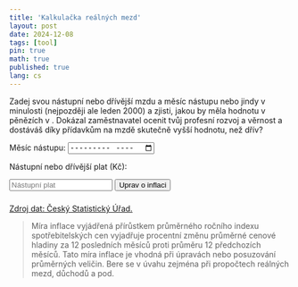 ```yaml
---
title: 'Kalkulačka reálných mezd'
layout: post
date: 2024-12-08
tags: [tool]
pin: true
math: true
published: true
lang: cs
---
```



  <p>Zadej svou nástupní nebo dřívější mzdu a měsíc nástupu nebo jindy v minulosti (nejpozději ale leden 2000) a zjisti, jakou by měla hodnotu v pěnězích v <span id="last_month"></span>. Dokázal zaměstnavatel ocenit tvůj profesní rozvoj a věrnost a dostáváš díky přídavkům na mzdě skutečně vyšší hodnotu, než dřív?</p>
  <label for="month">Měsíc nástupu: </label> 
  <input type="month" id="month" min="2000-01" placeholder="YYYY-MM">

  <label for="salary">Nástupní nebo dřívější plat (Kč): </label>

  <input type="currency" id="salary" placeholder="Nástupní plat" step="1">
  <button onclick="calculateInflation()">Uprav o inflaci</button>

  <h3 id="result"></h3>

  <a href="https://csu.gov.cz/mira_inflace">Zdroj dat: Český Statistický Úřad.</a> 
  <blockquote>
  Míra inflace vyjádřená přírůstkem
  průměrného ročního indexu spotřebitelských cen vyjadřuje procentní změnu průměrné cenové hladiny za 12 posledních
  měsíců proti průměru 12 předchozích měsíců.
  Tato míra inflace je vhodná při úpravách nebo posuzování průměrných veličin. Bere se v úvahu zejména při propočtech
  reálných mezd, důchodů a pod.
  </blockquote>

  <div id="tablecopy" class="table-wrapper"></div>

<script>
  let inflationData = {
    data: [],
    lastDate: null,
    currentMonth: null,
    isLoaded: false,
    isLoading: false
  };
  const months = ["lednu", "únoru", "březnu", "dubnu", "květnu", "červnu", "červenci", "srpnu", "září", "říjnu", "listopadu", "prosinci"];

  async function fetchInflationDataOnce() {
    if (inflationData.isLoaded || inflationData.isLoading) {
      return inflationData;
    }

    inflationData.isLoading = true;

    try {
      const proxyUrl = 'https://corsproxy.io/?url=';
      const doc = await fetchAndParseHTML(proxyUrl + 'https://csu.gov.cz/mira_inflace');

      if (doc) {
        const table = doc.getElementsByTagName('table')[0];
        document.getElementById('tablecopy').appendChild(table.cloneNode(table.cloneNode(true)));
        const cells = table.getElementsByTagName('td');

        inflationData.data = Array.from(cells).map(cell => parseFloat(cell.textContent.replace(',', '.')));

        while (inflationData.data.length > 0 && isNaN(inflationData.data[inflationData.data.length - 1])) {
          inflationData.data.pop();
        }

        const startDate = new Date(2000, 0);
        const currentDate = new Date(startDate.setMonth(startDate.getMonth() + inflationData.data.length));
        inflationData.currentMonth = months[currentDate.getMonth()] + " " + currentDate.getFullYear();
        document.getElementById('last_month').textContent = inflationData.currentMonth;

        inflationData.isLoaded = true;
      }
    } catch (error) {
      console.error("Error processing inflation data:", error);
    } finally {
      inflationData.isLoading = false;
    }

    return inflationData;
  }

  async function fetchAndParseHTML(url) {
    try {
      const response = await fetch(url);

      if (!response.ok) {
        throw new Error(`HTTP error! Status: ${response.status}`);
      }

      const htmlText = await response.text();
      const parser = new DOMParser();
      const doc = parser.parseFromString(htmlText, "text/html");
      return doc;

    } catch (error) {
      console.error("Error fetching or parsing HTML:", error);
      return null;
    }
  }
  function calculateInflation() {
    if (!inflationData.isLoaded) {
      fetchInflationDataOnce().then(() => calculateInflation(period));
      return;
    }

    const monthInput = document.getElementById("month").value;
    const errorMessage = document.getElementById("error-message");

    const salaryInput = parseFloat(document.getElementById("salary").value);
    if (!monthInput || isNaN(salaryInput) || salaryInput <= 0 || monthInput < "2000-01") {
      document.getElementById("result").innerText = "Měsíc musí být ve formátu YYYY-MM a nejdříve Leden 2000.";
      return;
    }

    const [year, month] = monthInput.split('-').map(Number);
    let adjustedSalary = salaryInput;
    let index = (year - 2000) * 12 + month;

    while (index < inflationData.data.length) {
      let monthlyRate = Math.pow(1 + inflationData.data[index] / 100, 1 / 12);
      adjustedSalary *= monthlyRate;
      index++;
    }

    document.getElementById("result").innerText =
      `To by v ${inflationData.currentMonth} odpovídalo: ${adjustedSalary.toFixed(0)} Kč`;
  }

  document.addEventListener('DOMContentLoaded', () => {
    fetchInflationDataOnce();
  });

</script>

